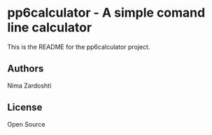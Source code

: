 pp6calculator - A simple comand line calculator
===============================================

This is the README for the pp6calculator project.

Authors
-------
Nima Zardoshti

License
-------
Open Source